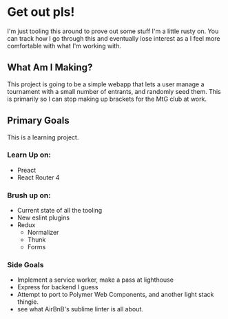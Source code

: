 # Get out pls!

I'm just tooling this around to prove out some stuff I'm a little rusty on. You
can track how I go through this and eventually lose interest as a I feel more
comfortable with what I'm working with.

## What Am I Making?

This project is going to be a simple webapp that lets a user manage a tournament
with a small number of entrants, and randomly seed them. This is primarily so I
can stop making up brackets for the MtG club at work.

## Primary Goals

This is a learning project.

### Learn Up on:

- Preact
- React Router 4

### Brush up on:
- Current state of all the tooling
- New eslint plugins
- Redux
  - Normalizer
  - Thunk
  - Forms

### Side Goals

- Implement a service worker, make a pass at lighthouse
- Express for backend I guess
- Attempt to port to Polymer Web Components, and another light stack thingie.
- see what AirBnB's sublime linter is all about.
